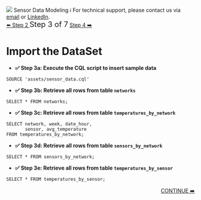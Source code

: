<!-- TOP -->
<div class="top">
  <img src="https://datastax-academy.github.io/katapod-shared-assets/images/ds-academy-logo.svg" />
  <span class="scenario-title">Sensor Data Modeling</span>
  <span class="scenario-subtitle">ℹ️ For technical support, please contact us via <a href="mailto:aleksandr.volochnev@datastax.com">email</a> or <a href="https://dtsx.io/aleks">LinkedIn</a>.</span> 
</div>

<!-- NAVIGATION -->
<div id="navigation-top" class="navigation-top">
 <a href='command:katapod.loadPage?[{"step":"step2"}]' 
   class="btn btn-dark navigation-top-left">⬅️ Step 2
 </a>
<span style="font-size:20px;"> Step 3 of 7</span>
 <a href='command:katapod.loadPage?[{"step":"step4"}]' 
    class="btn btn-dark navigation-top-right">Step 4 ➡️
  </a>
</div>

<!-- CONTENT -->

# Import the DataSet

- **✅ Step 3a: Execute the CQL script to insert sample data**

```
SOURCE 'assets/sensor_data.cql'
```

- **✅ Step 3b: Retrieve all rows from table `networks`**

```
SELECT * FROM networks;        
```

- **✅ Step 3c: Retrieve all rows from table `temperatures_by_network`**

```
SELECT network, week, date_hour, 
       sensor, avg_temperature 
FROM temperatures_by_network;
```

- **✅ Step 3d: Retrieve all rows from table `sensors_by_network`**

```
SELECT * FROM sensors_by_network;                    
```

- **✅ Step 3e: Retrieve all rows from table `temperatures_by_sensor`**

```
SELECT * FROM temperatures_by_sensor; 
```

<!-- NAVIGATION -->
<div id="navigation-bottom" style="width:100%;text-align:center;">
 <a href='command:katapod.loadPage?[{"step":"step4"}]' 
    class="btn btn-primary btn-astra" 
    style="float:right">CONTINUE ➡️
  </a>
</div>